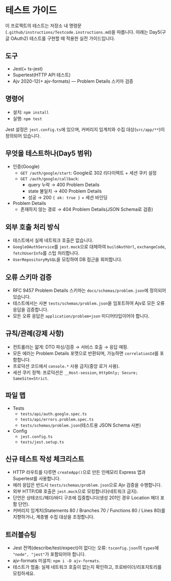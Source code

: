 # 테스트 가이드

이 프로젝트의 테스트는 저장소 내 명령문(`.github/instructions/Testcode.instructions.md`)을 따릅니다.
아래는 Day5(구글 OAuth2) 테스트를 구현할 때 적용한 실전 가이드입니다.

## 도구

- Jest(+ ts-jest)
- Supertest(HTTP API 테스트)
- Ajv 2020-12(+ ajv-formats) — Problem Details 스키마 검증

## 명령어

- 설치: `npm install`
- 실행: `npm test`

Jest 설정은 `jest.config.ts`에 있으며, 커버리지 임계치와 수집 대상(`src/app/**`)이 정의되어 있습니다.

## 무엇을 테스트하나(Day5 범위)

- 인증(Google)
  - `GET /auth/google/start`: Google로 302 리다이렉트 + 세션 쿠키 설정
  - `GET /auth/google/callback`:
    - query 누락 → 400 Problem Details
    - state 불일치 → 400 Problem Details
    - 성공 → 200 `{ ok: true }` + 세션 바인딩
- Problem Details
  - 존재하지 않는 경로 → 404 Problem Details(JSON Schema로 검증)

## 외부 호출 처리 방식

- 테스트에서 실제 네트워크 호출은 없습니다.
- `GoogleOAuthService`를 `jest.mock`으로 대체하여 `buildAuthUrl`, `exchangeCode`, `fetchUserInfo`를 스텁 처리합니다.
- `UserRepositoryMySQL`을 모킹하여 DB 접근을 회피합니다.

## 오류 스키마 검증

- RFC 9457 Problem Details 스키마는 `docs/schemas/problem.json`에 정의되어 있습니다.
- 테스트에서는 사본 `tests/schemas/problem.json`을 임포트하여 Ajv로 모든 오류 응답을 검증합니다.
- 모든 오류 응답은 `application/problem+json` 미디어타입이어야 합니다.

## 규칙/관례(강제 사항)

- 컨트롤러는 얇게: DTO 파싱/검증 → 서비스 호출 → 응답 매핑.
- 모든 에러는 Problem Details 포맷으로 반환되며, 가능하면 `correlationId`를 포함합니다.
- 프로덕션 코드에서 `console.*` 사용 금지(중앙 로거 사용).
- 세션 쿠키 정책: 프로덕션은 `__Host-session`, `HttpOnly; Secure; SameSite=Strict`.

## 파일 맵

- Tests
  - `tests/api/auth.google.spec.ts`
  - `tests/api/errors.problem.spec.ts`
  - `tests/schemas/problem.json`(테스트용 JSON Schema 사본)
- Config
  - `jest.config.ts`
  - `tests/jest.setup.ts`

## 신규 테스트 작성 체크리스트

- HTTP 라우트를 다루면 `createApp()`으로 만든 인메모리 Express 앱과 Supertest를 사용합니다.
- 에러 응답은 반드시 `tests/schemas/problem.json`으로 Ajv 검증을 수행합니다.
- 외부 HTTP/DB 호출은 `jest.mock`으로 모킹합니다(네트워크 금지).
- 단언은 상태코드/헤더/바디 구조에 집중합니다(생성 201인 경우 Location 헤더 포함 단언).
- 커버리지 임계치(Statements 80 / Branches 70 / Functions 80 / Lines 80)를 지향하거나, 계층별 수집 대상을 조정합니다.

## 트러블슈팅

- Jest 전역(describe/test/expect)이 없다는 오류: `tsconfig.json`의 `types`에 `"node", "jest"`가 포함되어야 합니다.
- ajv-formats 미설치: `npm i -D ajv-formats`.
- 테스트가 멈춤: 실제 네트워크 호출이 없는지 확인하고, 프로바이더/리포지토리를 모킹하세요.
